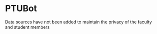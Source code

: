 # PTUBot

Data sources have not been added to maintain the privacy of the faculty and student members
